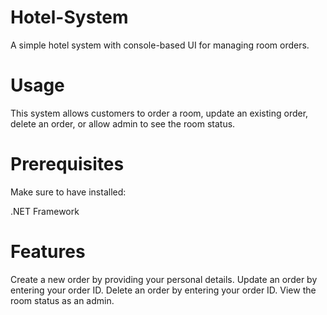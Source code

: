 # Hotel-System

A simple hotel system with console-based UI for managing room orders.

# Usage
This system allows customers to order a room, update an existing order, delete an order, or allow admin to see the room status.

# Prerequisites
Make sure to have installed:

.NET Framework

# Features
Create a new order by providing your personal details.
Update an order by entering your order ID.
Delete an order by entering your order ID.
View the room status as an admin.

